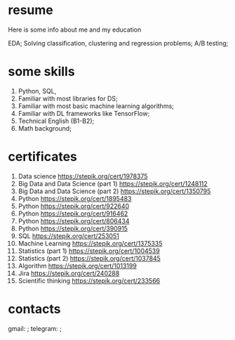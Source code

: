 # resume
Here is some info about me and my education

EDA;
Solving classification, clustering and regression problems;
A/B testing;

# some skills
1. Python, SQL, 
2. Familiar with most libraries for DS;
3. Familiar with most basic machine learning algorithms;
4. Familiar with DL frameworks like TensorFlow;
5. Technical English (B1-B2);
6. Math background;

# certificates
1. Data science https://stepik.org/cert/1978375
2. Big Data and Data Science (part 1) https://stepik.org/cert/1248112
3. Big Data and Data Science (part 2) https://stepik.org/cert/1350795
4. Python https://stepik.org/cert/1895483
5. Python https://stepik.org/cert/922640
6. Python https://stepik.org/cert/916462
7. Python https://stepik.org/cert/806434
8. Python https://stepik.org/cert/390915
9. SQL https://stepik.org/cert/253051
10. Machine Learning https://stepik.org/cert/1375335
11. Statistics (part 1) https://stepik.org/cert/1004539
12. Statistics (part 2) https://stepik.org/cert/1037845
13. Algorithm https://stepik.org/cert/1013199
14. Jira https://stepik.org/cert/240288
15. Scientific thinking https://stepik.org/cert/233566

# contacts
gmail: ;
telegram: ;
